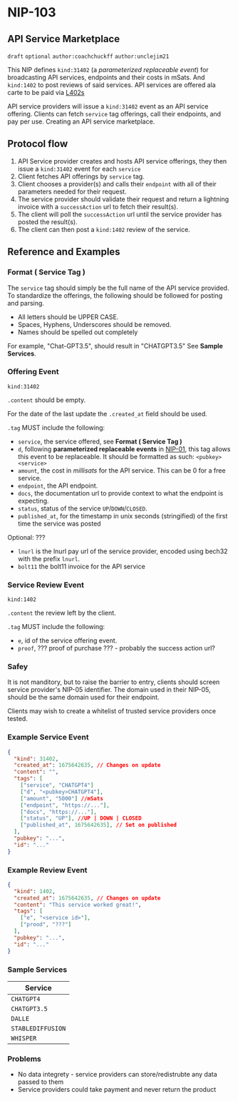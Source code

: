 NIP-103
======

API Service Marketplace
-------------------------------

`draft` `optional` `author:coachchuckff` `author:unclejim21`

This NIP defines `kind:31402` (a _parameterized replaceable event_) for broadcasting API services, endpoints and their costs in mSats. And `kind:1402` to post reviews of said services. API services are offered ala carte to be paid via [L402s](https://docs.lightning.engineering/the-lightning-network/l402)

API service providers will issue a `kind:31402` event as an API service offering. Clients can fetch `service` tag offerings, call their endpoints, and pay per use. Creating an API service marketplace.

## Protocol flow

1. API Service provider creates and hosts API service offerings, they then issue a `kind:31402` event for each `service`
2. Client fetches API offerings by `service` tag.
3. Client chooses a provider(s) and calls their `endpoint` with all of their parameters needed for their request.
4. The service provider should validate their request and return a lightning invoice with a `successAction` url to fetch their result(s).
5. The client will poll the `successAction` url until the service provider has posted the result(s).
6. The client can then post a `kind:1402` review of the service.

## Reference and Examples

### Format ( Service Tag )

The `service` tag should simply be the full name of the API service provided. To standardize the offerings, the following should be followed for posting and parsing.

- All letters should be UPPER CASE.
- Spaces, Hyphens, Underscores should be removed.
- Names should be spelled out completely
  
For example, "Chat-GPT3.5", should result in "CHATGPT3.5" See **Sample Services**.

### Offering Event

`kind:31402`

`.content` should be empty.

For the date of the last update the `.created_at` field should be used.

`.tag` MUST include the following:

- `service`, the service offered, see **Format ( Service Tag )**
- `d`, following **parameterized replaceable events** in [NIP-01](https://github.com/nostr-protocol/nips/blob/master/01.md), this tag allows this event to be replaceable. It should be formatted as such: `<pubkey><service>`
- `amount`, the cost in _millisats_ for the API service. This can be 0 for a free service.
- `endpoint`, the API endpoint.
- `docs`, the documentation url to provide context to what the endpoint is expecting.
- `status`, status of the service `UP`/`DOWN`/`CLOSED`.
- `published_at`, for the timestamp in unix seconds (stringified) of the first time the service was posted

Optional: ???
- `lnurl` is the lnurl pay url of the service provider, encoded using bech32 with the prefix `lnurl`.
- `bolt11` the bolt11 invoice for the API service

### Service Review Event

`kind:1402`

`.content` the review left by the client.

`.tag` MUST include the following:

- `e`, id of the service offering event.
- `proof`, ??? proof of purchase ??? - probably the success action url? 

### Safey

It is not manditory, but to raise the barrier to entry, clients should screen service provider's NIP-05 identifier. The domain used in their NIP-05, should be the same domain used for their endpoint.

Clients may wish to create a whitelist of trusted service providers once tested.

### Example Service Event

```json
{
  "kind": 31402,
  "created_at": 1675642635, // Changes on update
  "content": "",
  "tags": [
    ["service", "CHATGPT4"]
    ["d", "<pubkey>CHATGPT4"],
    ["amount", "5000"] //mSats
    ["endpoint", "https://..."],
    ["docs", "https://..."],
    ["status", "UP"], //UP | DOWN | CLOSED
    ["published_at", 1675642635], // Set on published
  ],
  "pubkey": "...",
  "id": "..."
}
```

### Example Review Event

```json
{
  "kind": 1402,
  "created_at": 1675642635, // Changes on update
  "content": "This service worked great!",
  "tags": [
    ["e", "<service id>"],
    ["prood", "???"]
  ],
  "pubkey": "...",
  "id": "..."
}
```

### Sample Services

| Service            |
| ------------------ |
| `CHATGPT4`         |
| `CHATGPT3.5`       |
| `DALLE`            |
| `STABLEDIFFUSION`  |
| `WHISPER`          |

### Problems
- No data integrety - service providers can store/redistrubte any data passed to them
- Service providers could take payment and never return the product